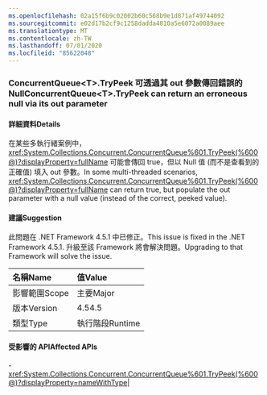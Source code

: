 ```yaml
---
ms.openlocfilehash: 02a15f6b9c02002b60c568b9e1d871af49744092
ms.sourcegitcommit: e02d17b2cf9c1258dadda4810a5e6072a0089aee
ms.translationtype: MT
ms.contentlocale: zh-TW
ms.lasthandoff: 07/01/2020
ms.locfileid: "85622048"
---
```

### <a name="concurrentqueuelttgttrypeek-can-return-an-erroneous-null-via-its-out-parameter"></a><span data-ttu-id="af878-101">ConcurrentQueue&lt;T&gt;.TryPeek 可透過其 out 參數傳回錯誤的 Null</span><span class="sxs-lookup"><span data-stu-id="af878-101">ConcurrentQueue&lt;T&gt;.TryPeek can return an erroneous null via its out parameter</span></span>

#### <a name="details"></a><span data-ttu-id="af878-102">詳細資料</span><span class="sxs-lookup"><span data-stu-id="af878-102">Details</span></span>

<span data-ttu-id="af878-103">在某些多執行緒案例中，<xref:System.Collections.Concurrent.ConcurrentQueue%601.TryPeek(%600@)?displayProperty=fullName> 可能會傳回 true，但以 Null 值 (而不是查看到的正確值) 填入 out 參數。</span><span class="sxs-lookup"><span data-stu-id="af878-103">In some multi-threaded scenarios, <xref:System.Collections.Concurrent.ConcurrentQueue%601.TryPeek(%600@)?displayProperty=fullName> can return true, but populate the out parameter with a null value (instead of the correct, peeked value).</span></span>

#### <a name="suggestion"></a><span data-ttu-id="af878-104">建議</span><span class="sxs-lookup"><span data-stu-id="af878-104">Suggestion</span></span>

<span data-ttu-id="af878-105">此問題在 .NET Framework 4.5.1 中已修正。</span><span class="sxs-lookup"><span data-stu-id="af878-105">This issue is fixed in the .NET Framework 4.5.1.</span></span> <span data-ttu-id="af878-106">升級至該 Framework 將會解決問題。</span><span class="sxs-lookup"><span data-stu-id="af878-106">Upgrading to that Framework will solve the issue.</span></span>

| <span data-ttu-id="af878-107">名稱</span><span class="sxs-lookup"><span data-stu-id="af878-107">Name</span></span>    | <span data-ttu-id="af878-108">值</span><span class="sxs-lookup"><span data-stu-id="af878-108">Value</span></span>       |
|:--------|:------------|
| <span data-ttu-id="af878-109">影響範圍</span><span class="sxs-lookup"><span data-stu-id="af878-109">Scope</span></span>   |<span data-ttu-id="af878-110">主要</span><span class="sxs-lookup"><span data-stu-id="af878-110">Major</span></span>|
|<span data-ttu-id="af878-111">版本</span><span class="sxs-lookup"><span data-stu-id="af878-111">Version</span></span>|<span data-ttu-id="af878-112">4.5</span><span class="sxs-lookup"><span data-stu-id="af878-112">4.5</span></span>|
|<span data-ttu-id="af878-113">類型</span><span class="sxs-lookup"><span data-stu-id="af878-113">Type</span></span>|<span data-ttu-id="af878-114">執行階段</span><span class="sxs-lookup"><span data-stu-id="af878-114">Runtime</span></span>

#### <a name="affected-apis"></a><span data-ttu-id="af878-115">受影響的 API</span><span class="sxs-lookup"><span data-stu-id="af878-115">Affected APIs</span></span>

-<xref:System.Collections.Concurrent.ConcurrentQueue%601.TryPeek(%600@)?displayProperty=nameWithType></li></ul>|
